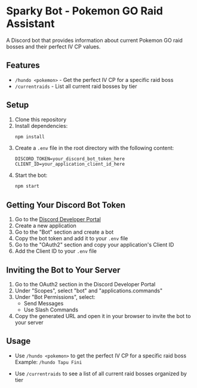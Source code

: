 # Sparky Bot - Pokemon GO Raid Assistant

A Discord bot that provides information about current Pokemon GO raid bosses and their perfect IV CP values.

## Features

- `/hundo <pokemon>` - Get the perfect IV CP for a specific raid boss
- `/currentraids` - List all current raid bosses by tier

## Setup

1. Clone this repository
2. Install dependencies:
   ```bash
   npm install
   ```
3. Create a `.env` file in the root directory with the following content:
   ```
   DISCORD_TOKEN=your_discord_bot_token_here
   CLIENT_ID=your_application_client_id_here
   ```
4. Start the bot:
   ```bash
   npm start
   ```

## Getting Your Discord Bot Token

1. Go to the [Discord Developer Portal](https://discord.com/developers/applications)
2. Create a new application
3. Go to the "Bot" section and create a bot
4. Copy the bot token and add it to your `.env` file
5. Go to the "OAuth2" section and copy your application's Client ID
6. Add the Client ID to your `.env` file

## Inviting the Bot to Your Server

1. Go to the OAuth2 section in the Discord Developer Portal
2. Under "Scopes", select "bot" and "applications.commands"
3. Under "Bot Permissions", select:
   - Send Messages
   - Use Slash Commands
4. Copy the generated URL and open it in your browser to invite the bot to your server

## Usage

- Use `/hundo <pokemon>` to get the perfect IV CP for a specific raid boss
  Example: `/hundo Tapu Fini`
  
- Use `/currentraids` to see a list of all current raid bosses organized by tier 